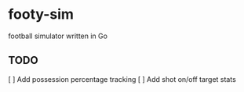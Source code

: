 # footy-sim
football simulator written in Go

## TODO
[ ] Add possession percentage tracking
[ ] Add shot on/off target stats